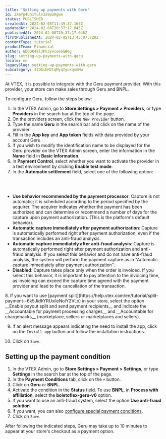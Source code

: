 ```yaml
---
title: 'Setting up payments with Geru'
id: 2XmYp4Uh1Yulv3a9puRgwm
status: PUBLISHED
createdAt: 2024-02-05T11:49:37.163Z
updatedAt: 2024-02-08T20:37:17.045Z
publishedAt: 2024-02-08T20:37:17.045Z
firstPublishedAt: 2024-02-05T13:45:07.728Z
contentType: tutorial
productTeam: Financial
author: 6DODK49lJPk3yvcoe6GB6g
slug: setting-up-payments-with-geru
locale: en
legacySlug: setting-up-payments-with-geru
subcategory: 3tDGibM2tqMyqIyukqmmMw
---
```


At VTEX, it is possible to integrate with the Geru payment provider. With this provider, your store can make sales through Geru and BNPL.

To configure Geru, follow the steps below:

1. In the VTEX Admin, go to __Store Settings > Payment > Providers__, or type __Providers__ in the search bar at the top of the page.
2. On the providers screen, click the `New Provider` button.
3. Type the name __Geru__ in the search bar and click on the name of the provider.
4. Fill in the __App key__ and __App token__ fields with data provided by your account Geru.
5. If you wish to modify the identification name to be displayed for the Geru provider on the VTEX Admin screen, enter the information in the __Name__ field in __Basic Information__.
6. In __Payment Control__, select whether you want to activate the provider in a test environment by clicking __Enable test mode__.
7. In the __Automatic settlement__ field, select one of the following option:
<br>
<ul>
<br>
    	<li><b>Use behavior recommended by the payment processor</b>: Capture is not automatic; it is scheduled according to the period specified by the acquirer. The acquirer indicates whether the payment has been authorized and can determine or recommend a number of days for the capture upon payment authorization. (This is the platform's default behavior).</li>
    	<li><b>Automatic capture immediately after payment authorization</b>: Capture is automatically performed right after payment authorization, even if the transaction includes an anti-fraud analysis.</li>
   		<li><b>Automatic capture immediately after anti-fraud analysis</b>: Capture is automatically performed right after payment authorization and anti-fraud analysis. If you select this behavior and do not have anti-fraud analysis, the system will perform the payment capture as in "Automatic capture immediately after payment authorization".</li>     
   		<li><b>Disabled</b>: Capture takes place only when the order is invoiced. If you select this behavior, it is important to pay attention to the invoicing time, as invoicing can exceed the capture time agreed with the payment provider and lead to the cancellation of the transaction.</li>
</ul>
8. If you want to use [payment split](https://help.vtex.com/en/tutorial/split-payment--6k5JidhYRUxileNolY2VLx) in your store, select the option __Enable payout split and send payment recipients__ and indicate the __Accountable for payment processing charges__ and __Accountable for chargebacks__ (marketplace, sellers or marketplaces and sellers).

9. If an alert message appears indicating the need to install the app, click on the `Install app` button and follow the installation instructions.

10. Click on `Save`.

## Setting up the payment condition

1. In the VTEX Admin, go to __Store Settings > Payment > Settings__, or type __Settings__ in the search bar at the top of the page.
2. In the __Payment Conditions__ tab, click on the `+` button.
3. Click on __Geru__ or __BNPL__.
4. Activate the condition in the __Status__ field. To use __BNPL__, in __Process with affiliation__, select the __boletoflex-geru-v0__ option.
5. If you want to use an anti-fraud system, select the option __Use anti-fraud solution__.
6. If you want, you can also [configure special payment conditions](https://help.vtex.com/en/tutorial/condiciones-especiales--tutorials_456?&utm_source=autocomplete#).
7. Click on `Save`.

After following the indicated steps, Geru may take up to 10 minutes to appear at your store's checkout as a payment option.
